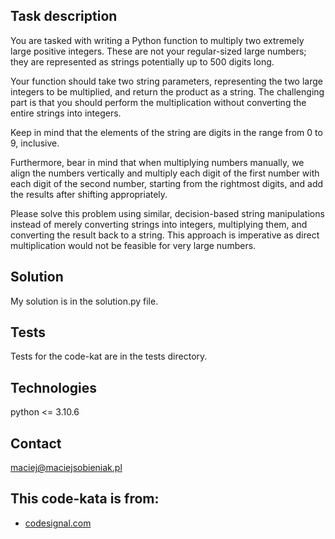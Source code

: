 ## Task description
You are tasked with writing a Python function to multiply two extremely large positive integers. These are not your regular-sized large numbers; they are represented as strings potentially up to 500 digits long.

Your function should take two string parameters, representing the two large integers to be multiplied, and return the product as a string. The challenging part is that you should perform the multiplication without converting the entire strings into integers.

Keep in mind that the elements of the string are digits in the range from 0 to 9, inclusive.

Furthermore, bear in mind that when multiplying numbers manually, we align the numbers vertically and multiply each digit of the first number with each digit of the second number, starting from the rightmost digits, and add the results after shifting appropriately.

Please solve this problem using similar, decision-based string manipulations instead of merely converting strings into integers, multiplying them, and converting the result back to a string. This approach is imperative as direct multiplication would not be feasible for very large numbers.
## Solution
My solution is in the solution.py file.

## Tests
Tests for the code-kat are in the tests directory.

## Technologies
python <= 3.10.6

## Contact
maciej@maciejsobieniak.pl

## This code-kata is from:
* [codesignal.com](https://codesignal.com) 
